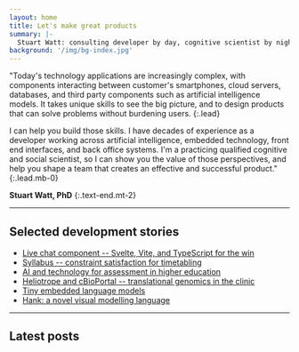 ```yaml
---
layout: home
title: Let's make great products
summary: |-
  Stuart Watt: consulting developer by day, cognitive scientist by night
background: '/img/bg-index.jpg'
---
```


"Today's technology applications are increasingly complex, with components
interacting between customer's smartphones, cloud servers, databases, and third
party components such as artificial intelligence models. It takes unique skills to see the
big picture, and to design products that can solve problems without burdening
users.
{:.lead}

I can help you build those skills. I have decades of experience as a developer
working across artificial intelligence, embedded technology, front end
interfaces, and back office systems. I'm a practicing qualified cognitive and
social scientist, so I can show you the value of those perspectives, and help you shape a
team that creates an effective and successful product."
{:.lead.mb-0}

**Stuart Watt, PhD**
{:.text-end.mt-2}

<hr class="separator">

## Selected development stories

* [Live chat component -- Svelte, Vite, and TypeScript for the win](/stories/chat)
* [Syllabus -- constraint satisfaction for timetabling](/stories/syllabus)
* [AI and technology for assessment in higher education](/stories/assessment)
* [Heliotrope and cBioPortal -- translational genomics in the clinic](stories/translational)
* [Tiny embedded language models](/stories/embedded)
* [Hank: a novel visual modelling language](/stories/hank)

<hr class="separator">

## Latest posts